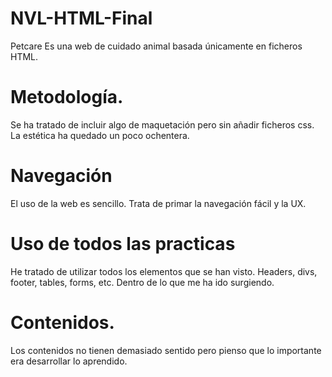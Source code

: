 # NVL-HTML-Final

Petcare
Es una web de cuidado animal basada únicamente en ficheros HTML.

# Metodología.
Se ha tratado de incluir algo de maquetación pero sin añadir ficheros css.
La estética ha quedado un poco ochentera.


# Navegación
El uso de la web es sencillo. Trata de primar la navegación fácil y la UX.

# Uso de todos las practicas
He tratado de utilizar todos los elementos que se han visto. Headers, divs, footer, tables, forms, etc. Dentro de lo que me ha ido surgiendo.

# Contenidos.
Los contenidos no tienen demasiado sentido pero pienso que lo importante era desarrollar lo aprendido.

